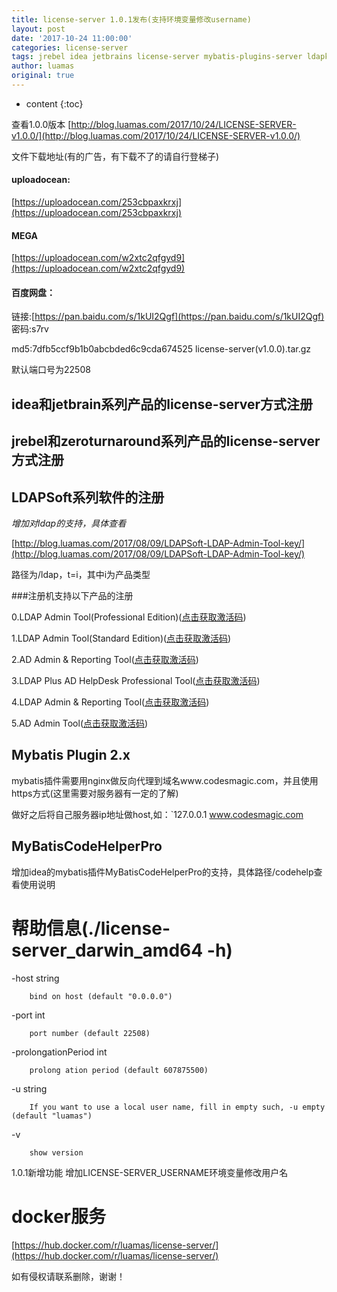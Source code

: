 ```yaml
---
title: license-server 1.0.1发布(支持环境变量修改username)
layout: post
date: '2017-10-24 11:00:00'
categories: license-server
tags: jrebel idea jetbrains license-server mybatis-plugins-server ldapkeygen
author: luamas
original: true
---
```


* content
{:toc}

查看1.0.0版本
[http://blog.luamas.com/2017/10/24/LICENSE-SERVER-v1.0.0/](http://blog.luamas.com/2017/10/24/LICENSE-SERVER-v1.0.0/)







文件下载地址(有的广告，有下载不了的请自行登梯子)


#### uploadocean:

[https://uploadocean.com/253cbpaxkrxj](https://uploadocean.com/253cbpaxkrxj)


#### MEGA

[https://uploadocean.com/w2xtc2qfgyd9](https://uploadocean.com/w2xtc2qfgyd9)


#### 百度网盘：

链接:[https://pan.baidu.com/s/1kUI2Qgf](https://pan.baidu.com/s/1kUI2Qgf) 密码:s7rv


md5:7dfb5ccf9b1b0abcbded6c9cda674525  license-server(v1.0.0).tar.gz

默认端口号为22508

## idea和jetbrain系列产品的license-server方式注册

## jrebel和zeroturnaround系列产品的license-server方式注册

## LDAPSoft系列软件的注册

*增加对ldap的支持，具体查看*

[http://blog.luamas.com/2017/08/09/LDAPSoft-LDAP-Admin-Tool-key/](http://blog.luamas.com/2017/08/09/LDAPSoft-LDAP-Admin-Tool-key/)

路径为/ldap，t=i，其中i为产品类型

###注册机支持以下产品的注册

0.LDAP Admin Tool(Professional Edition)([点击获取激活码](http://ldap.luamas.com/ldap?t=0))

1.LDAP Admin Tool(Standard Edition)([点击获取激活码](http://ldap.luamas.com/ldap?t=1))

2.AD Admin & Reporting Tool([点击获取激活码](http://ldap.luamas.com/ldap?t=2))

3.LDAP Plus AD HelpDesk Professional Tool([点击获取激活码](http://ldap.luamas.com/ldap?t=3))

4.LDAP Admin & Reporting Tool([点击获取激活码](http://ldap.luamas.com/ldap?t=4))

5.AD Admin Tool([点击获取激活码](http://ldap.luamas.com/ldap?t=5))

## Mybatis Plugin 2.x

mybatis插件需要用nginx做反向代理到域名www.codesmagic.com，并且使用https方式(这里需要对服务器有一定的了解)

做好之后将自己服务器ip地址做host,如：`127.0.0.1  www.codesmagic.com

## MyBatisCodeHelperPro

增加idea的mybatis插件MyBatisCodeHelperPro的支持，具体路径/codehelp查看使用说明


# 帮助信息(./license-server_darwin_amd64 -h)

  -host string
  
        bind on host (default "0.0.0.0")
        
  -port int
  
        port number (default 22508)
        
  -prolongationPeriod int
  
        prolong ation period (default 607875500)
        
  -u string
  
        If you want to use a local user name, fill in empty such, -u empty (default "luamas")
        
  -v    
  
        show version


1.0.1新增功能
增加LICENSE-SERVER_USERNAME环境变量修改用户名


# docker服务

[https://hub.docker.com/r/luamas/license-server/](https://hub.docker.com/r/luamas/license-server/)




如有侵权请联系删除，谢谢！


